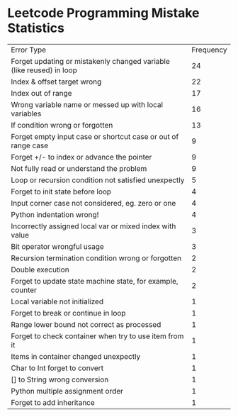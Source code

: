 # Leetcode Programming Mistake Statistics

<table>
    <tr>
        <td>Error Type</td>
        <td>Frequency</td>
    </tr>
    <tr>
        <td>Forget updating or mistakenly changed variable (like reused) in loop</td>
        <td>24</td>
    </tr>
    <tr>
        <td>Index & offset target wrong</td>
        <td>22</td>
    </tr>
    <tr>
        <td>Index out of range</td>
        <td>17</td>
    </tr>
    <tr>
        <td>Wrong variable name or messed up with local variables</td>
        <td>16</td>
    </tr>
    <tr>
        <td>If condition wrong or forgotten</td>
        <td>13</td>
    </tr>
    <tr>
        <td>Forget empty input case or shortcut case or out of range case</td>
        <td>9</td>
    </tr>
    <tr>
        <td>Forget +/- to index or advance the pointer</td>
        <td>9</td>
    </tr>
    <tr>
        <td>Not fully read or understand the problem</td>
        <td>9</td>
    </tr>
    <tr>
        <td>Loop or recursion condition not satisfied unexpectly</td>
        <td>5</td>
    </tr>
    <tr>
        <td>Forget to init state before loop</td>
        <td>4</td>
    </tr>
    <tr>
        <td>Input corner case not considered, eg. zero or one</td>
        <td>4</td>
    </tr>
    <tr>
        <td>Python indentation wrong!</td>
        <td>4</td>
    </tr>
    <tr>
        <td>Incorrectly assigned local var or mixed index with value</td>
        <td>3</td>
    </tr>
    <tr>
        <td>Bit operator wrongful usage</td>
        <td>3</td>
    </tr>
    <tr>
        <td>Recursion termination condition wrong or forgotten</td>
        <td>2</td>
    </tr>
    <tr>
        <td>Double execution</td>
        <td>2</td>
    </tr>
    <tr>
        <td>Forget to update state machine state, for example, counter</td>
        <td>2</td>
    </tr>
    <tr>
        <td>Local variable not initialized</td>
        <td>1</td>
    </tr>
    <tr>
        <td>Forget to break or continue in loop</td>
        <td>1</td>
    </tr>
    <tr>
        <td>Range lower bound not correct as processed</td>
        <td>1</td>
    </tr>
    <tr>
        <td>Forget to check container when try to use item from it</td>
        <td>1</td>
    </tr>
    <tr>
        <td>Items in container changed unexpectly</td>
        <td>1</td>
    </tr>
    <tr>
        <td>Char to Int forget to convert</td>
        <td>1</td>
    </tr>
    <tr>
        <td>[] to String wrong conversion</td>
        <td>1</td>
    </tr>
    <tr>
        <td>Python multiple assignment order</td>
        <td>1</td>
    </tr>
    <tr>
        <td>Forget to add inheritance</td>
        <td>1</td>
    </tr>
</table>
